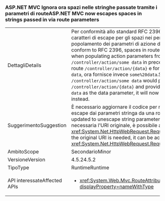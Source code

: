 ### <a name="aspnet-mvc-now-escapes-spaces-in-strings-passed-in-via-route-parameters"></a><span data-ttu-id="50cf7-101">ASP.NET MVC Ignora ora spazi nelle stringhe passate tramite i parametri di route</span><span class="sxs-lookup"><span data-stu-id="50cf7-101">ASP.NET MVC now escapes spaces in strings passed in via route parameters</span></span>

|   |   |
|---|---|
|<span data-ttu-id="50cf7-102">Dettagli</span><span class="sxs-lookup"><span data-stu-id="50cf7-102">Details</span></span>|<span data-ttu-id="50cf7-103">Per conformità allo standard RFC 2396, vengono ora usati caratteri di escape per gli spazi nei percorsi di route durante il popolamento dei parametri di azione da una route.</span><span class="sxs-lookup"><span data-stu-id="50cf7-103">In order to conform to RFC 2396, spaces in route paths are now escaped when populating action parameters from a route.</span></span> <span data-ttu-id="50cf7-104">Pertanto, mentre <code>/controller/action/some data</code> in precedenza corrispondeva alla route <code>/controller/action/{data}</code> e forniva il parametro dati <code>some data</code>, ora fornisce invece <code>some%20data</code>.</span><span class="sxs-lookup"><span data-stu-id="50cf7-104">So, whereas  <code>/controller/action/some data</code> would previously match the route <code>/controller/action/{data}</code> and provide <code>some data</code> as the data parameter, it will now provide <code>some%20data</code> instead.</span></span>|
|<span data-ttu-id="50cf7-105">Suggerimento</span><span class="sxs-lookup"><span data-stu-id="50cf7-105">Suggestion</span></span>|<span data-ttu-id="50cf7-106">È necessario aggiornare il codice per rimuovere i caratteri di escape dai parametri stringa da una route.</span><span class="sxs-lookup"><span data-stu-id="50cf7-106">Code should be updated to unescape string parameters from a route.</span></span> <span data-ttu-id="50cf7-107">Se è necessaria l'URI originale, è possibile accedervi tramite la <xref:System.Net.HttpWebRequest.RequestUri>. OriginalString API.</span><span class="sxs-lookup"><span data-stu-id="50cf7-107">If the original URI is needed, it can be accessed with the <xref:System.Net.HttpWebRequest.RequestUri>.OriginalString API.</span></span>|
|<span data-ttu-id="50cf7-108">Ambito</span><span class="sxs-lookup"><span data-stu-id="50cf7-108">Scope</span></span>|<span data-ttu-id="50cf7-109">Secondario</span><span class="sxs-lookup"><span data-stu-id="50cf7-109">Minor</span></span>|
|<span data-ttu-id="50cf7-110">Versione</span><span class="sxs-lookup"><span data-stu-id="50cf7-110">Version</span></span>|<span data-ttu-id="50cf7-111">4.5.2</span><span class="sxs-lookup"><span data-stu-id="50cf7-111">4.5.2</span></span>|
|<span data-ttu-id="50cf7-112">Tipo</span><span class="sxs-lookup"><span data-stu-id="50cf7-112">Type</span></span>|<span data-ttu-id="50cf7-113">Runtime</span><span class="sxs-lookup"><span data-stu-id="50cf7-113">Runtime</span></span>|
|<span data-ttu-id="50cf7-114">API interessate</span><span class="sxs-lookup"><span data-stu-id="50cf7-114">Affected APIs</span></span>|<ul><li><xref:System.Web.Mvc.RouteAttribute.%23ctor(System.String)?displayProperty=nameWithType></li></ul>|

